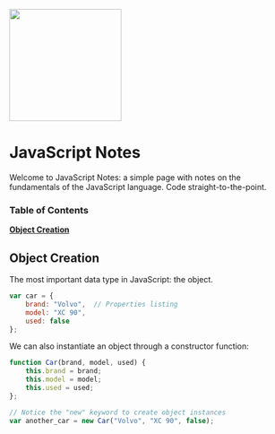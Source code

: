 <a name="README">[<img src="https://github.com/rentes/javascript-notes/tree/master/img/JS.png" width="200px" height="200px" />](https://github.com/rentes/javascript-notes)</a>

# JavaScript Notes

Welcome to JavaScript Notes: a simple page with notes on the fundamentals
of the JavaScript language. Code straight-to-the-point.

### Table of Contents
**[Object Creation](#object-creation)**

## Object Creation

The most important data type in JavaScript: the object.

```JavaScript
var car = {
	brand: "Volvo",  // Properties listing
	model: "XC 90",
	used: false
};
```

We can also instantiate an object through a constructor function:

```JavaScript
function Car(brand, model, used) {
	this.brand = brand;
	this.model = model;
	this.used = used;
};

// Notice the "new" keyword to create object instances
var another_car = new Car("Volvo", "XC 90", false);

```
